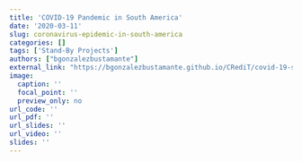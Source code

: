 ```yaml
---
title: 'COVID-19 Pandemic in South America'
date: '2020-03-11'
slug: coronavirus-epidemic-in-south-america
categories: []
tags: ['Stand-By Projects']
authors: ["bgonzalezbustamante"]
external_link: "https://bgonzalezbustamante.github.io/CRediT/covid-19-south-america.html"
image: 
  caption: ''
  focal_point: ''
  preview_only: no
url_code: ''
url_pdf: ''
url_slides: ''
url_video: ''
slides: ''
---
```

